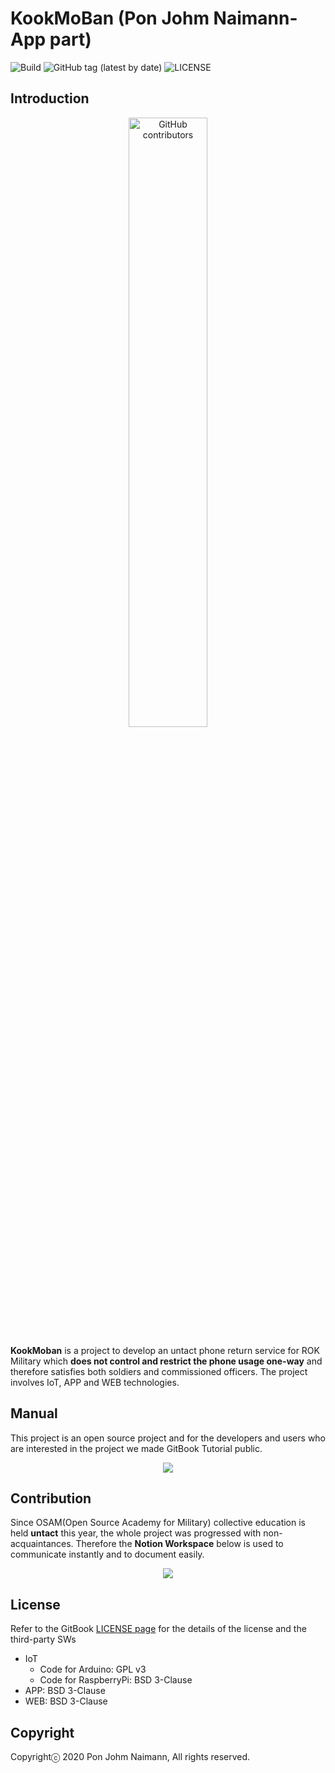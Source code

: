 # KookMoBan (Pon Johm Naimann-App part)

![Build](https://github.com/osamhack2020/APP_KookMoBanUser_PonJohmNaimann/workflows/Build/badge.svg) ![GitHub tag (latest by date)](https://img.shields.io/github/v/tag/osamhack2020/APP_KookMoBanUser_PonJohmNaimann) ![LICENSE](https://img.shields.io/github/license/osamhack2020/APP_KookMoBanUser_PonJohmNaimann)

## Introduction
<p align="center">
<img alt="GitHub contributors" src="https://user-images.githubusercontent.com/32615702/97505907-21b5ad80-19bd-11eb-9d03-4959b24b4375.png" width="50%">
</p>

**KookMoban** is a project to develop an untact phone return service for ROK Military which **does not control and restrict the phone usage one-way** and therefore satisfies both soldiers and commissioned officers. The project involves IoT, APP and WEB technologies.

## Manual
This project is an open source project and for the developers and users who are interested in the project we made GitBook Tutorial public.

<p align="center">
<a href="https://kookmoban.gitbook.io/osam/">
<img src="https://img.shields.io/badge/GitBook-project_doc-blue?&style=for-the-badge&logo=github">
</a>
</p>


## Contribution
Since OSAM(Open Source Academy for Military) collective education is held **untact** this year, the whole project was progressed with non-acquaintances. Therefore the **Notion Workspace** below is used to communicate instantly and to document easily.

<p align="center">
<a href="https://www.notion.so/OSAM-265735b9b76b4bccbff7ce2c4739acd9"  target="_blank">
<img src="https://img.shields.io/badge/NOTION-team_page-green?&style=for-the-badge&logo=notion">
</a>
</p>


## License
Refer to the GitBook <a href="https://kookmoban.gitbook.io/osam/license/app">LICENSE page</a> for the details of the license and the third-party SWs

* IoT
  * Code for Arduino: GPL v3
  * Code for RaspberryPi: BSD 3-Clause
* APP: BSD 3-Clause
* WEB: BSD 3-Clause



## Copyright
Copyrightⓒ 2020 Pon Johm Naimann, All rights reserved.

